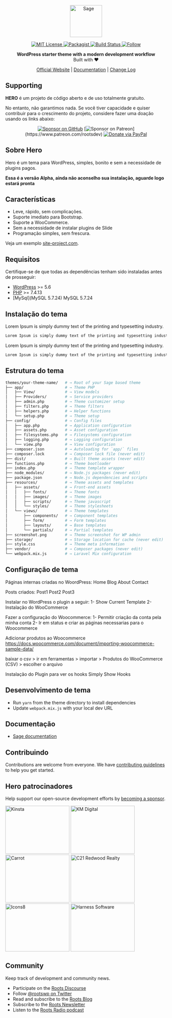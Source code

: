 <p align="center">
  <a href="#">
    <img alt="Sage" src="https://gustavorichter.com/logo-hero-vertical.png" height="100">
  </a>
</p>

<p align="center">
  <a href="LICENSE.md">
    <img alt="MIT License" src="https://img.shields.io/github/license/roots/sage?color=%23525ddc&style=flat-square" />
  </a>

  <a href="*">
    <img alt="Packagist" src="https://img.shields.io/packagist/v/roots/sage.svg?style=flat-square" />
  </a>

  <a href="*">
    <img alt="Build Status" src="https://img.shields.io/circleci/build/gh/roots/sage?style=flat-square" />
  </a>

  <a href="https://twitter.com/">
    <img alt="Follow" src="https://img.shields.io/twitter/follow/rootswp.svg?style=flat-square&color=1da1f2" />
  </a>
</p>

<p align="center">
  <strong>WordPress starter theme with a modern development workflow</strong>
  <br />
  Built with ❤️
</p>

<p align="center">
  <a href="https://roots.io">Official Website</a> | <a href="*">Documentation</a> | <a href="CHANGELOG.md">Change Log</a>
</p>

## Supporting

**HERO** é um projeto de código aberto e de uso totalmente gratuito.

No entanto, não garantimos nada. Se você tiver capacidade e quiser contribuir para o crescimento do projeto, considere fazer uma doação usando os links abaixo:

<div align="center">

[![Sponsor on GitHub](https://img.shields.io/static/v1?label=sponsor&message=%E2%9D%A4&logo=GitHub)](https://github.com/sponsors/roots)
[![Sponsor on Patreon](https://img.shields.io/badge/sponsor-patreon-orange.svg?style=flat-square&logo=patreon")](https://www.patreon.com/rootsdev)
[![Donate via PayPal](https://img.shields.io/badge/donate-paypal-blue.svg?style=flat-square&logo=paypal)](https://www.paypal.me/rootsdev)

</div>

## Sobre Hero

Hero é um tema para WordPress, simples, bonito e sem a necessidade de plugins pagos.

**Essa é a versão Alpha, ainda não aconselho sua instalação, aguarde logo estará pronta**

## Características

- Leve, rápido, sem complicações.
- Suporte imediato para Bootstrap.
- Suporte a WooCommerce.
- Sem a necessidade de instalar plugins de Slide
- Programação simples, sem frescura.

Veja um exemplo [site-project.com](#).

## Requisitos

Certifique-se de que todas as dependências tenham sido instaladas antes de prosseguir:

- [WordPress](https://wordpress.org/) >= 5.6
- [PHP](https://secure.php.net/manual/en/install.php) >= 7.4.13
- [MySql](MySQL 5.7.24) MySQL 5.7.24

## Instalação do tema

Lorem Ipsum is simply dummy text of the printing and typesetting industry.

```sh
Lorem Ipsum is simply dummy text of the printing and typesetting industry.
```

Lorem Ipsum is simply dummy text of the printing and typesetting industry.

```sh
Lorem Ipsum is simply dummy text of the printing and typesetting industry.
```

## Estrutura do tema

```sh
themes/your-theme-name/   # → Root of your Sage based theme
├── app/                  # → Theme PHP
│   ├── View/             # → View models
│   ├── Providers/        # → Service providers
│   ├── admin.php         # → Theme customizer setup
│   ├── filters.php       # → Theme filters
│   ├── helpers.php       # → Helper functions
│   └── setup.php         # → Theme setup
├── config/               # → Config files
│   ├── app.php           # → Application configuration
│   ├── assets.php        # → Asset configuration
│   ├── filesystems.php   # → Filesystems configuration
│   ├── logging.php       # → Logging configuration
│   └── view.php          # → View configuration
├── composer.json         # → Autoloading for `app/` files
├── composer.lock         # → Composer lock file (never edit)
├── dist/                 # → Built theme assets (never edit)
├── functions.php         # → Theme bootloader
├── index.php             # → Theme template wrapper
├── node_modules/         # → Node.js packages (never edit)
├── package.json          # → Node.js dependencies and scripts
├── resources/            # → Theme assets and templates
│   ├── assets/           # → Front-end assets
│   │   ├── fonts/        # → Theme fonts
│   │   ├── images/       # → Theme images
│   │   ├── scripts/      # → Theme javascript
│   │   └── styles/       # → Theme stylesheets
│   └── views/            # → Theme templates
│       ├── components/   # → Component templates
│       ├── form/         # → Form templates
│       ├── layouts/      # → Base templates
│       └── partials/     # → Partial templates
├── screenshot.png        # → Theme screenshot for WP admin
├── storage/              # → Storage location for cache (never edit)
├── style.css             # → Theme meta information
├── vendor/               # → Composer packages (never edit)
└── webpack.mix.js        # → Laravel Mix configuration
```

## Configuração de tema

Páginas internas criadas no WoordPress:
Home
Blog
About
Contact

Posts criados:
Post1
Post2
Post3

Instalar no WordPress o plugin a seguir:
1- Show Current Template
2- Instalação do WooCommerce

Fazer a configuração do Woocommerce:
1- Permitir criação da conta pela minha conta
2- Ir em status e criar as páginas necessarias para o Woocommerce

Adicionar produtos ao Woocommerce
https://docs.woocommerce.com/document/importing-woocommerce-sample-data/

baixar o csv > ir em ferramentas > importar > Produtos do WooCommerce (CSV) > escolher o arquivo

Instalação do Plugin para ver os hooks
Simply Show Hooks

## Desenvolvimento de tema

- Run `yarn` from the theme directory to install dependencies
- Update `webpack.mix.js` with your local dev URL


## Documentação

- [Sage documentation](https://roots.io/sage/docs/)

## Contribuindo

Contributions are welcome from everyone. We have [contributing guidelines](https://github.com/roots/guidelines/blob/master/CONTRIBUTING.md) to help you get started.

## Hero patrocinadores

Help support our open-source development efforts by [becoming a sponsor](https://github.com/sponsors/roots).

<a href="https://kinsta.com/?kaid=OFDHAJIXUDIV"><img src="https://cdn.roots.io/app/uploads/kinsta.svg" alt="Kinsta" width="200" height="150"></a> <a href="https://k-m.com/"><img src="https://cdn.roots.io/app/uploads/km-digital.svg" alt="KM Digital" width="200" height="150"></a> <a href="https://carrot.com/"><img src="https://cdn.roots.io/app/uploads/carrot.svg" alt="Carrot" width="200" height="150"></a> <a href="https://www.c21redwood.com/"><img src="https://cdn.roots.io/app/uploads/c21redwood.svg" alt="C21 Redwood Realty" width="200" height="150"></a> <a href="https://icons8.com/"><img src="https://cdn.roots.io/app/uploads/icons8.svg" alt="Icons8" width="200" height="150"></a> <a href="https://www.harnessup.com/"><img src="https://cdn.roots.io/app/uploads/harness-software.svg" alt="Harness Software" width="200" height="150"></a>

## Community

Keep track of development and community news.

- Participate on the [Roots Discourse](https://discourse.roots.io/)
- Follow [@rootswp on Twitter](https://twitter.com/rootswp)
- Read and subscribe to the [Roots Blog](https://roots.io/blog/)
- Subscribe to the [Roots Newsletter](https://roots.io/subscribe/)
- Listen to the [Roots Radio podcast](https://roots.io/podcast/)
